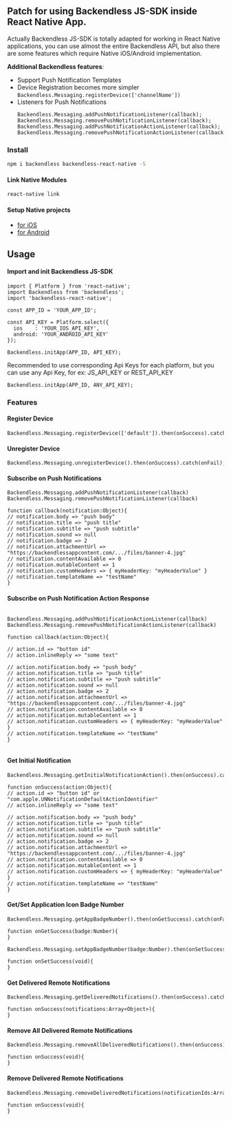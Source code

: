 ## Patch for using Backendless JS-SDK inside React Native App.

Actually Backendless JS-SDK is totally adapted for working in React Native applications, 
you can use almost the entire Backendless API, 
but also there are some features which require Native iOS/Android implementation.

__Additional Backendless features__:

- Support Push Notification Templates
- Device Registration becomes more simpler `Backendless.Messaging.registerDevice(['channelName'])`
- Listeners for Push Notifications
    ````
    Backendless.Messaging.addPushNotificationListener(callback);
    Backendless.Messaging.removePushNotificationListener(callback);
    Backendless.Messaging.addPushNotificationActionListener(callback);
    Backendless.Messaging.removePushNotificationActionListener(callback);
    ````

### Install
````bash
npm i backendless backendless-react-native -S
````

#### Link Native Modules
````bash
react-native link
````

#### Setup Native projects
- [for iOS](./doc/ios/guide.md)
- [for Android](./doc/android/guide.md)

## Usage

#### Import and init Backendless JS-SDK 

````
import { Platform } from 'react-native';
import Backendless from 'backendless';
import 'backendless-react-native';

const APP_ID = 'YOUR_APP_ID';

const API_KEY = Platform.select({
  ios    : 'YOUR_IOS_API_KEY',
  android: 'YOUR_ANDROID_API_KEY'
});

Backendless.initApp(APP_ID, API_KEY);
````

Recommended to use corresponding Api Keys for each platform, but you can use any Api Key, for ex: JS_API_KEY or REST_API_KEY

````
Backendless.initApp(APP_ID, ANY_API_KEY);
````

### Features

#### Register Device

````
Backendless.Messaging.registerDevice(['default']).then(onSuccess).catch(onFail);
````

#### Unregister Device

````
Backendless.Messaging.unregisterDevice().then(onSuccess).catch(onFail);
````

#### Subscribe on Push Notifications

````
Backendless.Messaging.addPushNotificationListener(callback)
Backendless.Messaging.removePushNotificationListener(callback)

function callback(notification:Object){
// notification.body => "push body"
// notification.title => "push title"
// notification.subtitle => "push subtitle" 
// notification.sound => null
// notification.badge => 2
// notification.attachmentUrl => "https://backendlessappcontent.com/.../files/banner-4.jpg"
// notification.contentAvailable => 0
// notification.mutableContent => 1
// notification.customHeaders => { myHeaderKey: "myHeaderValue" }
// notification.templateName => "testName"
}
````

#### Subscribe on Push Notification Action Response

````

Backendless.Messaging.addPushNotificationActionListener(callback)
Backendless.Messaging.removePushNotificationActionListener(callback)

function callback(action:Object){

// action.id => "button id" 
// action.inlineReply => "some text" 

// action.notification.body => "push body"
// action.notification.title => "push title"
// action.notification.subtitle => "push subtitle" 
// action.notification.sound => null
// action.notification.badge => 2
// action.notification.attachmentUrl => "https://backendlessappcontent.com/.../files/banner-4.jpg"
// action.notification.contentAvailable => 0
// action.notification.mutableContent => 1
// action.notification.customHeaders => { myHeaderKey: "myHeaderValue" }
// action.notification.templateName => "testName"
}
    
````
  
#### Get Initial Notification

````
Backendless.Messaging.getInitialNotificationAction().then(onSuccess).catch(onFail)

function onSuccess(action:Object){
// action.id => "button id" or "com.apple.UNNotificationDefaultActionIdentifier" 
// action.inlineReply => "some text" 

// action.notification.body => "push body"
// action.notification.title => "push title"
// action.notification.subtitle => "push subtitle" 
// action.notification.sound => null
// action.notification.badge => 2
// action.notification.attachmentUrl => "https://backendlessappcontent.com/.../files/banner-4.jpg"
// action.notification.contentAvailable => 0
// action.notification.mutableContent => 1
// action.notification.customHeaders => { myHeaderKey: "myHeaderValue" }
// action.notification.templateName => "testName"
}

```` 

#### Get/Set Application Icon Badge Number

````
Backendless.Messaging.getAppBadgeNumber().then(onGetSuccess).catch(onFail)

function onGetSuccess(badge:Number){
}

Backendless.Messaging.setAppBadgeNumber(badge:Number).then(onSetSuccess).catch(onFail)

function onSetSuccess(void){
}
````

#### Get Delivered Remote Notifications
````
Backendless.Messaging.getDeliveredNotifications().then(onSuccess).catch(onFail)

function onSuccess(notifications:Array<Object>){
}
````

#### Remove All Delivered Remote Notifications
````
Backendless.Messaging.removeAllDeliveredNotifications().then(onSuccess).catch(onFail)

function onSuccess(void){
}
````

#### Remove Delivered Remote Notifications
````
Backendless.Messaging.removeDeliveredNotifications(notificationIds:Array<String>).then(onSuccess).catch(onFail)

function onSuccess(void){
}
````

 